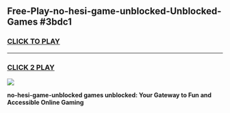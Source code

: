 
## Free-Play-no-hesi-game-unblocked-Unblocked-Games #3bdc1
<h3>
<a href="https://news.freeplayer.one?title=no-hesi-game-unblocked&ref=8M">CLICK TO PLAY</a></h3>
<hr>

<h3>
<a href="https://news.freeplayer.one?title=no-hesi-game-unblocked&ref=8M">CLICK 2 PLAY</a>
  
</h3>

<a href="https://news.freeplayer.one?title=no-hesi-game-unblocked&ref=8M"><img src="https://clearcache.store/games.png"></a>


**no-hesi-game-unblocked games unblocked: Your Gateway to Fun and Accessible Online Gaming**

